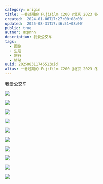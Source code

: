 ```yaml
---
category: origin
title: 一卷过期的 FujiFilm C200 @北京 2023 冬
created: '2024-01-06T17:27:00+08:00'
updated: '2025-08-31T17:46:51+08:00'
public: true
author: dkphhh
description: 我爱公交车
tags:
  - 图像
  - 生活
  - 旅行
  - 情绪
uuid: 202508311746513oid
alias: 一卷过期的 FujiFilm C200 @北京 2023 冬
---
```


我爱公交车

![](https://cdn.jsdelivr.net/gh/dkphhh/img/imgformessage/20240106172712.jpg)

![](https://cdn.jsdelivr.net/gh/dkphhh/img/imgformessage/20240106172715.jpg)

![](https://cdn.jsdelivr.net/gh/dkphhh/img/imgformessage/20240106172725.jpg)

![](https://cdn.jsdelivr.net/gh/dkphhh/img/imgformessage/20240106172655.jpg)

![](https://cdn.jsdelivr.net/gh/dkphhh/img/imgformessage/20240106172731.jpg)

![](https://cdn.jsdelivr.net/gh/dkphhh/img/imgformessage/20240106172706.jpg)

![](https://cdn.jsdelivr.net/gh/dkphhh/img/imgformessage/20240106172658.jpg)

![](https://cdn.jsdelivr.net/gh/dkphhh/img/imgformessage/20240106172701.jpg)

![](https://cdn.jsdelivr.net/gh/dkphhh/img/imgformessage/20240106172703.jpg)

![](https://cdn.jsdelivr.net/gh/dkphhh/img/imgformessage/20240106172735.jpg)
